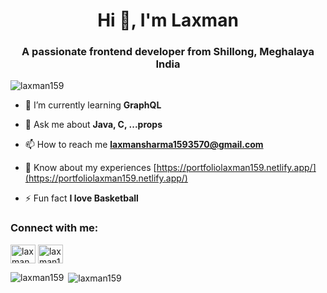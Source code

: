 <h1 align="center">Hi 👋, I'm Laxman</h1>
<h3 align="center">A passionate frontend developer from Shillong, Meghalaya India</h3>

<p align="left"> <img src="https://komarev.com/ghpvc/?username=laxman159&label=Profile%20views&color=0eb1b4&style=plastic" alt="laxman159" /> </p>

- 🌱 I’m currently learning **GraphQL**

- 💬 Ask me about **Java, C, ...props**

- 📫 How to reach me **laxmansharma1593570@gmail.com**

- 📄 Know about my experiences [https://portfoliolaxman159.netlify.app/](https://portfoliolaxman159.netlify.app/)

- ⚡ Fun fact **I love Basketball**

<h3 align="left">Connect with me:</h3>
<p align="left">
<a href="https://linkedin.com/in/laxman sharma" target="blank"><img align="center" src="https://cdn.jsdelivr.net/npm/simple-icons@3.0.1/icons/linkedin.svg" alt="laxman sharma" height="30" width="40" /></a>
<a href="https://stackoverflow.com/users/laxman159" target="blank"><img align="center" src="https://cdn.jsdelivr.net/npm/simple-icons@3.0.1/icons/stackoverflow.svg" alt="laxman159" height="30" width="40" /></a>
</p>



<p><img align="left" src="https://github-readme-stats.vercel.app/api/top-langs?username=laxman159&show_icons=true&theme=dracula&locale=en&layout=compact" alt="laxman159" /></p>

<p>&nbsp;<img align="center" src="https://github-readme-stats.vercel.app/api?username=laxman159&show_icons=true&locale=en" alt="laxman159" /></p>
